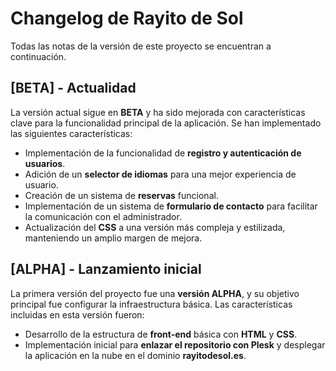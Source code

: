 # Changelog de Rayito de Sol

Todas las notas de la versión de este proyecto se encuentran a continuación.

## [BETA] - Actualidad

La versión actual sigue en **BETA** y ha sido mejorada con características clave para la funcionalidad principal de la aplicación. Se han implementado las siguientes características:

- Implementación de la funcionalidad de **registro y autenticación de usuarios**.
- Adición de un **selector de idiomas** para una mejor experiencia de usuario.
- Creación de un sistema de **reservas** funcional.
- Implementación de un sistema de **formulario de contacto** para facilitar la comunicación con el administrador.
- Actualización del **CSS** a una versión más compleja y estilizada, manteniendo un amplio margen de mejora.

## [ALPHA] - Lanzamiento inicial

La primera versión del proyecto fue una **versión ALPHA**, y su objetivo principal fue configurar la infraestructura básica. Las características incluidas en esta versión fueron:

- Desarrollo de la estructura de **front-end** básica con **HTML** y **CSS**.
- Implementación inicial para **enlazar el repositorio con Plesk** y desplegar la aplicación en la nube en el dominio **rayitodesol.es**.
